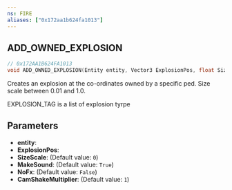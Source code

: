 ```yaml
---
ns: FIRE
aliases: ["0x172aa1b624fa1013"]
---
```

## ADD_OWNED_EXPLOSION

```c
// 0x172AA1B624FA1013
void ADD_OWNED_EXPLOSION(Entity entity, Vector3 ExplosionPos, float SizeScale, bool MakeSound, bool NoFx, float CamShakeMultiplier);
```

Creates an explosion at the co-ordinates owned by a specific ped. Size scale between 0.01 and 1.0.

EXPLOSION_TAG is a list of explosion tyrpe


## Parameters
* **entity**: 
* **ExplosionPos**: 
* **SizeScale**: (Default value: `0`)
* **MakeSound**: (Default value: `True`)
* **NoFx**: (Default value: `False`)
* **CamShakeMultiplier**: (Default value: `1`)
